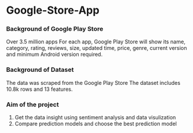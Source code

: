 # Google-Store-App
### Background of Google Play Store
  Over 3.5 million apps
  For each app, Google Play Store will show its name, category, rating, reviews, size, updated time, price, genre, current version and minimum Android version required.
### Background of Dataset
  The data was scraped from the Google Play Store
  The dataset includes 10.8k rows and 13 features.
### Aim of the project
1. Get the data insight using sentiment analysis and data visulization
2. Compare prediction models and choose the best prediction model
